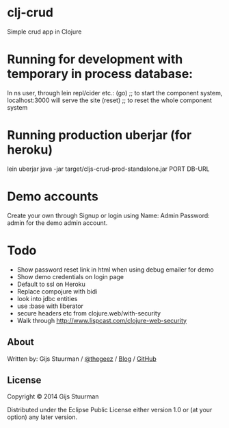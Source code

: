 # clj-crud

Simple crud app in Clojure

# Running for development with temporary in process database:
In ns user, through lein repl/cider etc.:
   (go) ;; to start the component system, localhost:3000 will serve the site
   (reset) ;; to reset the whole component system

# Running production uberjar (for heroku)
   lein uberjar
   java -jar target/cljs-crud-prod-standalone.jar PORT DB-URL

# Demo accounts
Create your own through Signup or login using Name: Admin Password: admin for the demo admin account.

# Todo
- Show password reset link in html when using debug emailer for demo
- Show demo credentials on login page
- Default to ssl on Heroku
- Replace compojure with bidi
- look into jdbc entities
- use :base with liberator
- secure headers etc from clojure.web/with-security
- Walk through http://www.lispcast.com/clojure-web-security

## About

Written by:
Gijs Stuurman / [@thegeez][twt] / [Blog][blog] / [GitHub][github]

[twt]: http://twitter.com/thegeez
[blog]: http://thegeez.net
[github]: https://github.com/thegeez

## License

Copyright © 2014 Gijs Stuurman

Distributed under the Eclipse Public License either version 1.0 or (at
your option) any later version.
